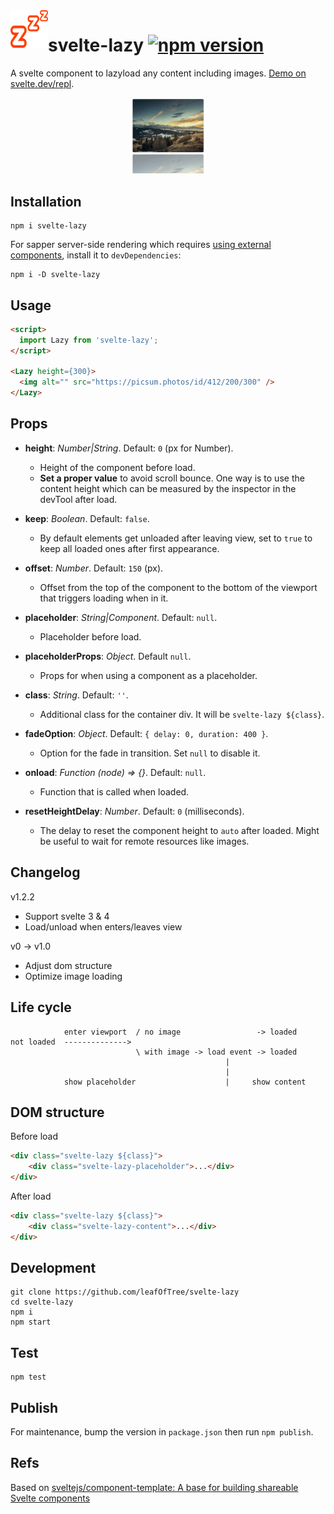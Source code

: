 <img src="https://raw.githubusercontent.com/leafOfTree/leafOfTree.github.io/master/svelte-lazy.svg" width="60" height="60" alt="icon" align="left"/>

# svelte-lazy [![npm version][3]][4]

A svelte component to lazyload any content including images. [Demo on svelte.dev/repl][5]. 

<p align="center">
<img alt="demo image" src="https://raw.githubusercontent.com/leafOfTree/leafOfTree.github.io/HEAD/svelte-lazy.png" width="120" />
</p>

## Installation

    npm i svelte-lazy

For sapper server-side rendering which requires [using external components][6], install it to `devDependencies`:

    npm i -D svelte-lazy

## Usage

```html
<script>
  import Lazy from 'svelte-lazy';
</script>

<Lazy height={300}>
  <img alt="" src="https://picsum.photos/id/412/200/300" />
</Lazy>
```

## Props

- **height**: *Number|String*. Default: `0` (px for Number).
    - Height of the component before load. 
    - **Set a proper value** to avoid scroll bounce. One way is to use the content height which can be measured by the inspector in the devTool after load.

- **keep**: *Boolean*. Default: `false`.
  - By default elements get unloaded after leaving view, set to `true` to keep all loaded ones after first appearance.

- **offset**: *Number*. Default: `150` (px). 
    - Offset from the top of the component to the bottom of the viewport that triggers loading when in it.

- **placeholder**: *String|Component*. Default: `null`. 
    - Placeholder before load.

- **placeholderProps**: *Object*. Default `null`. 
    - Props for when using a component as a placeholder.

- **class**: *String*. Default: `''`. 
    - Additional class for the container div. It will be `svelte-lazy ${class}`.

- **fadeOption**: *Object*. Default: `{ delay: 0, duration: 400 }`. 
    - Option for the fade in transition. Set `null` to disable it.

- **onload**: *Function (node) => {}*. Default: `null`. 
    - Function that is called when loaded.

- **resetHeightDelay**: *Number*. Default: `0` (milliseconds). 
    - The delay to reset the component height to `auto` after loaded. Might be useful to wait for remote resources like images.

## Changelog

v1.2.2
- Support svelte 3 & 4
- Load/unload when enters/leaves view

v0 -> v1.0

- Adjust dom structure
- Optimize image loading

## Life cycle

```
            enter viewport  / no image                 -> loaded
not loaded  -------------->
                            \ with image -> load event -> loaded
                                                |
                                                |
            show placeholder                    |     show content
``` 

## DOM structure

Before load
```html
<div class="svelte-lazy ${class}">
    <div class="svelte-lazy-placeholder">...</div>
</div>
```

After load
```html
<div class="svelte-lazy ${class}">
    <div class="svelte-lazy-content">...</div>
</div>
```

## Development

    git clone https://github.com/leafOfTree/svelte-lazy
    cd svelte-lazy
    npm i
    npm start

## Test

    npm test

## Publish

For maintenance, bump the version in `package.json` then run `npm publish`.

## Refs

Based on [sveltejs/component-template: A base for building shareable Svelte components](https://github.com/sveltejs/component-template)

[1]: https://travis-ci.com/leafOfTree/svelte-lazy.svg?branch=master
[2]: https://travis-ci.com/leafOfTree/svelte-lazy
[3]: https://img.shields.io/npm/v/svelte-lazy.svg
[4]: https://www.npmjs.com/package/svelte-lazy
[5]: https://svelte.dev/repl/6d7714fa3cce4909af6c6d187271e0a1
[6]: https://github.com/sveltejs/sapper-template#using-external-components
